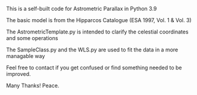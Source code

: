 This is a self-built code for Astrometric Parallax in Python 3.9

The basic model is from the Hipparcos Catalogue (ESA 1997, Vol. 1 & Vol. 3)

The AstrometricTemplate.py is intended to clarify the celestial coordinates and some operations

The SampleClass.py and the WLS.py are used to fit the data in a more managable way

Feel free to contact if you get confused or find something needed to be improved.

Many Thanks! Peace.